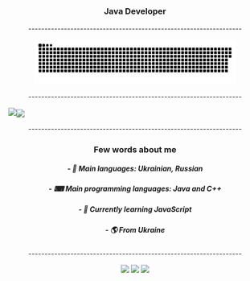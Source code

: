<h3 align="center">Java Developer</h3>
<p align="center">------------------------------------------------------------------</p>
<p align="center">
<img width="400" src="github-snake.svg" alt="snake"/>
</p>
<p align="center">------------------------------------------------------------------</p>

<a href="https://github.com/anuraghazra/github-readme-stats">
  <img align="center" src="https://github-readme-stats.vercel.app/api/top-langs/?username=WhiteWhess&theme=apprentice" />
</a>

<a href="https://github.com/anuraghazra/github-readme-stats">
  <img align="left" src="https://github-readme-stats.vercel.app/api?username=WhiteWhess&show_icons=true&theme=apprentice" />
</a>

<p align="center">------------------------------------------------------------------</p>
<h3 align="center"> Few words about me </h3>
<h5 align="center"> - 💬 Main languages: Ukrainian, Russian </h5>
<h5 align="center"> - ⌨ Main programming languages: Java and C++ </h5>
<h5 align="center"> - 🌱 Currently learning JavaScript </h5>
<h5 align="center"> - 🌎 From Ukraine </h5>
<p align="center">------------------------------------------------------------------</p>
<p align="center">
 <a href="https://www.youtube.com/channel/UCCjFnX25841SiCLXMmR079g"><img src="https://img.shields.io/badge/-YouTube-red?style=flat&logo=YouTube&logoColor=white"/></a>
 <a href="https://tlgg.ru/whitewhess"><img src="https://img.shields.io/badge/-Telegram-blue?style=flat&logo=Telegram&logoColor=white" /></a>
 <a href="https://pastebin.com/raw/aXquGKJ0"><img src="https://img.shields.io/badge/-Discord-lightgrey?style=flat&logo=Discord&logoColor=white" /></a>
 <br>
</p>



